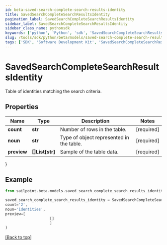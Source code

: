 ```yaml
---
id: beta-saved-search-complete-search-results-identity
title: SavedSearchCompleteSearchResultsIdentity
pagination_label: SavedSearchCompleteSearchResultsIdentity
sidebar_label: SavedSearchCompleteSearchResultsIdentity
sidebar_class_name: pythonsdk
keywords: ['python', 'Python', 'sdk', 'SavedSearchCompleteSearchResultsIdentity', 'BetaSavedSearchCompleteSearchResultsIdentity'] 
slug: /tools/sdk/python/beta/models/saved-search-complete-search-results-identity
tags: ['SDK', 'Software Development Kit', 'SavedSearchCompleteSearchResultsIdentity', 'BetaSavedSearchCompleteSearchResultsIdentity']
---
```


# SavedSearchCompleteSearchResultsIdentity

Table of identities matching the search criteria.

## Properties

Name | Type | Description | Notes
------------ | ------------- | ------------- | -------------
**count** | **str** | Number of rows in the table. | [required]
**noun** | **str** | Type of object represented in the table. | [required]
**preview** | **[]List[str]** | Sample of the table data. | [required]
}

## Example

```python
from sailpoint.beta.models.saved_search_complete_search_results_identity import SavedSearchCompleteSearchResultsIdentity

saved_search_complete_search_results_identity = SavedSearchCompleteSearchResultsIdentity(
count='2',
noun='identities',
preview=[
                    []
                    ]
)

```
[[Back to top]](#) 

